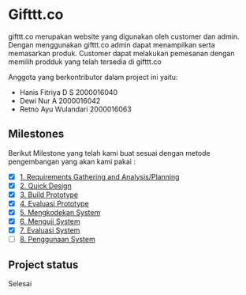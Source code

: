# Gifttt.co
gifttt.co merupakan website yang digunakan oleh customer dan admin. Dengan menggunakan gifttt.co admin dapat menampilkan serta memasarkan produk. Customer dapat melakukan pemesanan dengan memilih prodduk yang telah tersedia di gifttt.co

Anggota yang berkontributor dalam project ini yaitu:
- Hanis Fitriya D S 2000016040
- Dewi Nur A 2000016042
- Retno Ayu Wulandari 2000016063

## Milestones
Berikut Milestone yang telah kami buat sesuai dengan metode pengembangan yang akan kami pakai : 

- [x] [1. Requirements Gathering and Analysis/Planning](https://gitlab.com/hanisftryaa/gifttt.co/-/milestones/2#tab-issues) 
- [x] [2. Quick Design](https://gitlab.com/hanisftryaa/gifttt.co/-/milestones/3#tab-issues)
- [x] [3. Build Prototype](https://gitlab.com/hanisftryaa/gifttt.co/-/milestones/11#tab-issues)
- [x] [4. Evaluasi Prototype](https://gitlab.com/hanisftryaa/gifttt.co/-/milestones/5#tab-issues)
- [x] [5. Mengkodekan System](https://gitlab.com/hanisftryaa/gifttt.co/-/milestones/6#tab-issues)
- [x] [6. Menguji System](https://gitlab.com/hanisftryaa/gifttt.co/-/milestones/7#tab-issues)
- [x] [7. Evaluasi System](https://gitlab.com/hanisftryaa/gifttt.co/-/milestones/8#tab-issues)
- [ ] [8. Penggunaan System](https://gitlab.com/hanisftryaa/gifttt.co/-/milestones/9#tab-issues)

## Project status
Selesai
